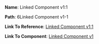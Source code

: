 **Name**: Linked Component v1:1

**Path**: 6Linked Component v1-1

**Link To Reference**: [Linked Component v1:1](/data_test/6Linked%20Component%20v1-1/timeline.md)

**Link To Component**: [Linked Component v1](/data_test/linked_components/6Linked%20Component%20v1-1/timeline.md)

